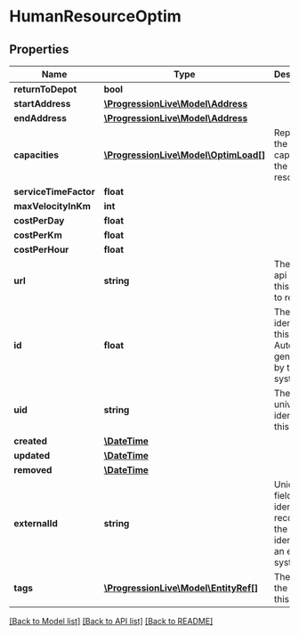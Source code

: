 # HumanResourceOptim

## Properties
Name | Type | Description | Notes
------------ | ------------- | ------------- | -------------
**returnToDepot** | **bool** |  | [optional] 
**startAddress** | [**\ProgressionLive\Model\Address**](Address.md) |  | [optional] 
**endAddress** | [**\ProgressionLive\Model\Address**](Address.md) |  | [optional] 
**capacities** | [**\ProgressionLive\Model\OptimLoad[]**](OptimLoad.md) | Represents the load capacity of the resource. | [optional] 
**serviceTimeFactor** | **float** |  | [optional] 
**maxVelocityInKm** | **int** |  | [optional] 
**costPerDay** | **float** |  | [optional] 
**costPerKm** | **float** |  | [optional] 
**costPerHour** | **float** |  | [optional] 
**url** | **string** | The REST api url of this entity to read it. | [optional] 
**id** | **float** | The unique identifier of this entity. Auto generated by the system. | [optional] 
**uid** | **string** | The unique universal identifier of this entity. | [optional] 
**created** | [**\DateTime**](\DateTime.md) |  | [optional] 
**updated** | [**\DateTime**](\DateTime.md) |  | [optional] 
**removed** | [**\DateTime**](\DateTime.md) |  | [optional] 
**externalId** | **string** | Unique field to identify a record by the identifier of an external system. | [optional] 
**tags** | [**\ProgressionLive\Model\EntityRef[]**](EntityRef.md) | The list of the tags for this entity. | [optional] 

[[Back to Model list]](../../README.md#documentation-for-models) [[Back to API list]](../../README.md#documentation-for-api-endpoints) [[Back to README]](../../README.md)

